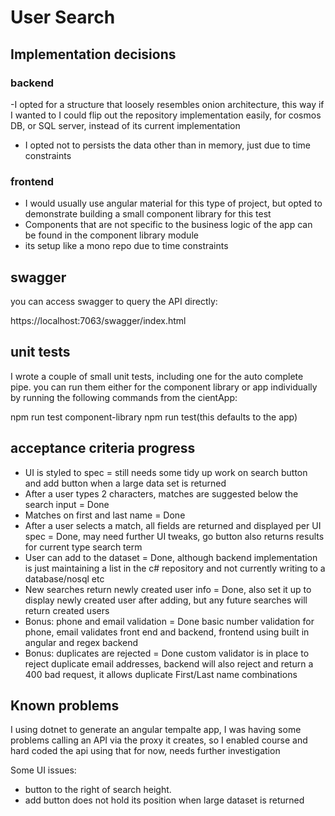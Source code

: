 # User Search

## Implementation decisions

### backend
-I opted for a structure that loosely resembles onion architecture, this way if I wanted to I could flip out the repository implementation easily, for cosmos DB, or SQL server, instead of its current implementation
- I opted not to persists the data other than in memory, just due to time constraints

### frontend
- I would usually use angular material for this type of project, but opted to demonstrate building a small component library for this test
- Components that are not specific to the business logic of the app can be found in the component library module
- its setup like a mono repo due to time constraints

## swagger
you can access swagger to query the API directly:

https://localhost:7063/swagger/index.html

## unit tests
I wrote a couple of small unit tests, including one for the auto complete pipe. you can run them either for the component library or app individually by running the following commands from the cientApp:

npm run test component-library
npm run test(this defaults to the app)
## acceptance criteria progress
 - UI is styled to spec = still needs some tidy up work on search button and add button when a large data set is returned
 - After a user types 2 characters, matches are suggested below the search input = Done
 - Matches on first and last name = Done
 - After a user selects a match, all fields are returned and displayed per UI spec = Done, may need further UI tweaks, go button also returns results for current type search term
 - User can add to the dataset = Done, although backend implementation is just maintaining a list in the c# repository and not currently writing to a database/nosql etc
 - New searches return newly created user info = Done, also set it up to display newly created user after adding, but any future searches will return created users
 - Bonus: phone and email validation = Done basic number validation for phone, email validates front end and backend, frontend using built in angular and regex backend
 - Bonus: duplicates are rejected = Done custom validator is in place to reject duplicate email addresses, backend will also reject and return a 400 bad request, it allows duplicate First/Last name combinations

## Known problems
I using dotnet to generate an angular tempalte app, I was having some problems calling an API via the proxy it creates, so I enabled course and hard coded the api using that for now, needs further investigation

Some UI issues: 
- button to the right of search height.
- add button does not hold its position when large dataset is returned
